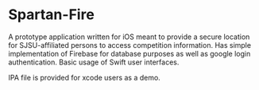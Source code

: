 # Spartan-Fire
A prototype application written for iOS meant to provide a secure location for SJSU-affiliated persons to access competition information. Has simple implementation of Firebase for database purposes as well as google login authentication. Basic usage of Swift user interfaces.

IPA file is provided for xcode users as a demo.

